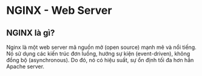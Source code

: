 # NGINX - Web Server

## NGINX  là gì?
Nginx là một web server mã nguồn mở (open source) mạnh mẽ và nổi tiếng. Nó sử dụng các kiến trúc đơn luồng, hướng sự kiện (event-driven), không đồng bộ (asynchronous). Do đó, nó có hiệu suất, sự ổn định tối đa hơn hẳn Apache server.

